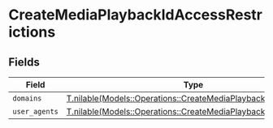 # CreateMediaPlaybackIdAccessRestrictions


## Fields

| Field                                                                                                                        | Type                                                                                                                         | Required                                                                                                                     | Description                                                                                                                  |
| ---------------------------------------------------------------------------------------------------------------------------- | ---------------------------------------------------------------------------------------------------------------------------- | ---------------------------------------------------------------------------------------------------------------------------- | ---------------------------------------------------------------------------------------------------------------------------- |
| `domains`                                                                                                                    | [T.nilable(Models::Operations::CreateMediaPlaybackIdDomains)](../../models/operations/createmediaplaybackiddomains.md)       | :heavy_minus_sign:                                                                                                           | N/A                                                                                                                          |
| `user_agents`                                                                                                                | [T.nilable(Models::Operations::CreateMediaPlaybackIdUserAgents)](../../models/operations/createmediaplaybackiduseragents.md) | :heavy_minus_sign:                                                                                                           | N/A                                                                                                                          |